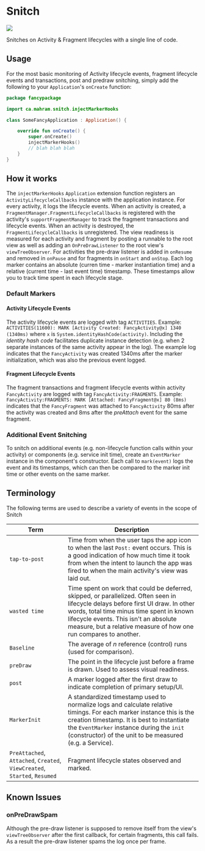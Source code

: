 # Snitch
[![](https://jitpack.io/v/copolii/snitch.svg)](https://jitpack.io/#copolii/snitch)

Snitches on Activity & Fragment lifecycles with a single line of code.

## Usage
For the most basic monitoring of Activity lifecycle events, fragment lifecycle events and transactions, post and predraw snitching, simply add the following to your `Application`'s `onCreate` function:

```kotlin
package fancypackage

import ca.mahram.snitch.injectMarkerHooks

class SomeFancyApplication : Application() {

    override fun onCreate() {
        super.onCreate()
        injectMarkerHooks()
        // blah blah blah
    }
}
```

## How it works
The `injectMarkerHooks` `Application` extension function registers an `ActivityLifecycleCallbacks` instance with the application instance. For every activity, it logs the lifecycle events. When an activity is created, a `FragmentManager.FragmentLifecycleCallbacks` is registered with the activity's `supportFragmentManager` to track the fragment transactions and lifecycle events. When an activity is destroyed, the `FragmentLifecycleCallbacks` is unregistered. The view readiness is measured for each activity and fragment by posting a runnable to the root view as well as adding an `OnPreDrawListener` to the root view's `viewTreeObserver`. For activities the pre-draw listener is added in `onResume` and removed in `onPause` and for fragments in `onStart` and `onStop`. 
Each log marker contains an absolute (curren time - marker instantiation time) and a relative (current time - last event time) timestamp. These timestamps allow you to track time spent in each lifecycle stage.

### Default Markers
#### Activity Lifecycle Events
The activity lifecycle events are logged with tag `ACTIVITIES`. Example: `ACTIVITIES(11600): MARK [Activity Created: FancyActivity@x] 1340 (1340ms)` where `x` is `System.identityHashCode(activity)`. Including the _identity hash code_ facilitates duplicate instance detection (e.g. when 2 separate instances of the same activity appear in the log). The example log indicates that the `FancyActivity` was created 1340ms after the marker initialization, which was also the previous event logged.
#### Fragment Lifecycle Events
The fragment transactions and fragment lifecycle events within activity `FancyActivity` are logged with tag `FancyActivity:FRAGMENTS`. Example: `FancyActivity:FRAGMENTS: MARK [Attached: FancyFragment@x] 80 (8ms)` indicates that the `FancyFragment` was attached to `FancyActivity` 80ms after the activity was created and 8ms after the _preAttach_ event for the same fragment. 

### Additional Event Snitching
To snitch on additional events (e.g. non-lifecycle function calls within your activity) or components (e.g. service init time), create an `EventMarker` instance in the component's constructor. Each call to `mark(event)` logs the event and its timestamps, which can then be compared to the marker init time or other events on the same marker.

## Terminology
The following terms are used to describe a variety of events in the scope of Snitch

| **Term**                                                                  | **Description**                                                                                                                                                                                                                                                                             |
|---------------------------------------------------------------------------|---------------------------------------------------------------------------------------------------------------------------------------------------------------------------------------------------------------------------------------------------------------------------------------------|
| `tap-to-post`                                                             | Time from when the user taps the app icon to when the last `Post:` event occurs. This is a good indication of how much time it took from when the intent to launch the app was fired to when the main activity's view was laid out.                                                         |
| `wasted time`                                                             | Time spent on work that could be deferred, skipped, or parallelized. Often seen in lifecycle delays before first UI draw. In other words, total time minus time spent in known lifecycle events. This isn't an absolute measure, but a relative measure of how one run compares to another. |
| `Baseline`                                                                | The average of _n_ reference (control) runs (used for comparison).                                                                                                                                                                                                                          |
| `preDraw`                                                                 | The point in the lifecycle just before a frame is drawn. Used to assess visual readiness.                                                                                                                                                                                                   |
| `post`                                                                    | A marker logged after the first draw to indicate completion of primary setup/UI.                                                                                                                                                                                                            |
| `MarkerInit`                                                              | A standardized timestamp used to normalize logs and calculate relative timings. For each marker instance this is the creation timestamp. It is best to instantiate the `EventMarker` instance during the `init` (constructor) of the unit to be measured (e.g. a Service).                  |
| `PreAttached`, `Attached`, `Created`, `ViewCreated`, `Started`, `Resumed` | Fragment lifecycle states observed and marked.                                                                                                                                                                                                                                              |

## Known Issues
### onPreDrawSpam 
Although the pre-draw listener is supposed to remove itself from the view's `viewTreeObserver` after the first callback, for certain fragments, this call fails. As a result the pre-draw listener spams the log once per frame. 
